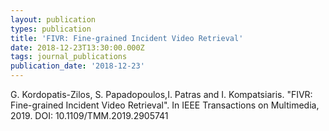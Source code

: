 ```yaml
---
layout: publication
types: publication
title: 'FIVR: Fine-grained Incident Video Retrieval'
date: 2018-12-23T13:30:00.000Z
tags: journal_publications
publication_date: '2018-12-23'
---
```

G. Kordopatis-Zilos, S. Papadopoulos,I. Patras and I. Kompatsiaris. "FIVR: Fine-grained Incident Video Retrieval". In IEEE Transactions on Multimedia, 2019. DOI: 10.1109/TMM.2019.2905741

